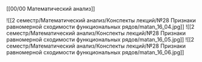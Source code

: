 [[00/00 Математический анализ]]

![[2 семестр/Математический анализ/Конспекты лекций/№28 Признаки равномерной сходимости функциональных рядов/matan_16_04.jpg]]
![[2 семестр/Математический анализ/Конспекты лекций/№28 Признаки равномерной сходимости функциональных рядов/matan_16_05.jpg]]
![[2 семестр/Математический анализ/Конспекты лекций/№28 Признаки равномерной сходимости функциональных рядов/matan_16_06.jpg]]